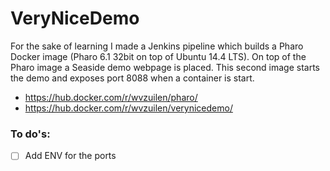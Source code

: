 # VeryNiceDemo

For the sake of learning I made a Jenkins pipeline which builds a Pharo Docker image (Pharo 6.1 32bit on top of Ubuntu 14.4 LTS). On top of the Pharo image a Seaside demo webpage is placed. This second image starts the demo and exposes port 8088 when a container is start.

* https://hub.docker.com/r/wvzuilen/pharo/
* https://hub.docker.com/r/wvzuilen/verynicedemo/

### To do's:
- [ ] Add ENV for the ports
